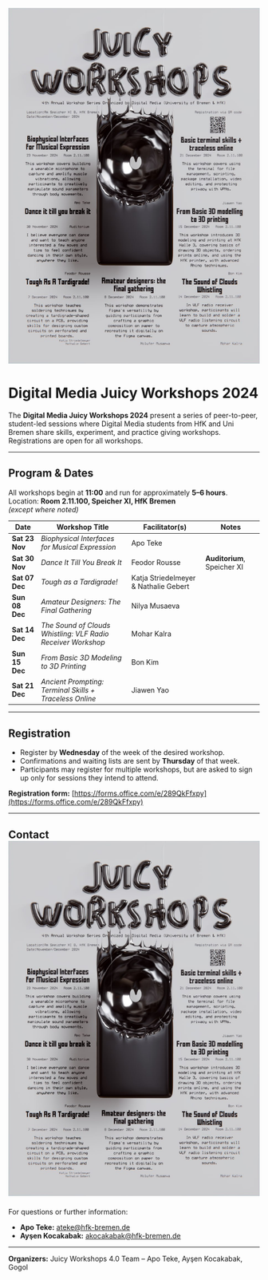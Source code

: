 
![](./image.png)


# Digital Media Juicy Workshops 2024

The **Digital Media Juicy Workshops 2024** present a series of peer-to-peer, student-led sessions where Digital Media students from HfK and Uni Bremen share skills, experiment, and practice giving workshops.  
Registrations are open for all workshops.

---

## Program & Dates

All workshops begin at **11:00** and run for approximately **5–6 hours**.  
Location: **Room 2.11.100, Speicher XI, HfK Bremen**  
*(except where noted)*

| Date        | Workshop Title                                                           | Facilitator(s)                              | Notes                          |
|-------------|---------------------------------------------------------------------------|----------------------------------------------|---------------------------------|
| **Sat 23 Nov** | *Biophysical Interfaces for Musical Expression*                        | Apo Teke                                     |                                 |
| **Sat 30 Nov** | *Dance It Till You Break It*                                           | Feodor Rousse                                | **Auditorium**, Speicher XI     |
| **Sat 07 Dec** | *Tough as a Tardigrade!*                                               | Katja Striedelmeyer & Nathalie Gebert        |                                 |
| **Sun 08 Dec** | *Amateur Designers: The Final Gathering*                               | Nilya Musaeva                                |                                 |
| **Sat 14 Dec** | *The Sound of Clouds Whistling: VLF Radio Receiver Workshop*           | Mohar Kalra                                  |                                 |
| **Sun 15 Dec** | *From Basic 3D Modeling to 3D Printing*                                | Bon Kim                                      |                                 |
| **Sat 21 Dec** | *Ancient Prompting: Terminal Skills + Traceless Online*                | Jiawen Yao                                   |                                 |

---

## Registration

- Register by **Wednesday** of the week of the desired workshop.  
- Confirmations and waiting lists are sent by **Thursday** of that week.  
- Participants may register for multiple workshops, but are asked to sign up only for sessions they intend to attend.

**Registration form:** [https://forms.office.com/e/289QkFfxpy](https://forms.office.com/e/289QkFfxpy)

---

## Contact![alt text](image.png)

For questions or further information:

- **Apo Teke:** ateke@hfk-bremen.de  
- **Ayşen Kocakabak:** akocakabak@hfk-bremen.de  

---

**Organizers:** Juicy Workshops 4.0 Team – Apo Teke, Ayşen Kocakabak, Gogol